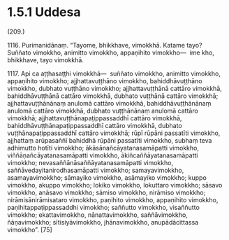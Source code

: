 # 1.5.1 Uddesa

(209.)

1116\. Purimanidānaṃ. “Tayome, bhikkhave, vimokkhā. Katame tayo? Suññato vimokkho, animitto vimokkho, appaṇihito vimokkho—  ime kho, bhikkhave, tayo vimokkhā.

1117\. Api ca aṭṭhasaṭṭhi vimokkhā—  suññato vimokkho, animitto vimokkho, appaṇihito vimokkho; ajjhattavuṭṭhāno vimokkho, bahiddhāvuṭṭhāno vimokkho, dubhato vuṭṭhāno vimokkho; ajjhattavuṭṭhānā cattāro vimokkhā, bahiddhāvuṭṭhānā cattāro vimokkhā, dubhato vuṭṭhānā cattāro vimokkhā; ajjhattavuṭṭhānānaṃ anulomā cattāro vimokkhā, bahiddhāvuṭṭhānānaṃ anulomā cattāro vimokkhā, dubhato vuṭṭhānānaṃ anulomā cattāro vimokkhā; ajjhattavuṭṭhānapaṭippassaddhī cattāro vimokkhā, bahiddhāvuṭṭhānapaṭippassaddhī cattāro vimokkhā, dubhato vuṭṭhānapaṭippassaddhī cattāro vimokkhā; rūpī rūpāni passatīti vimokkho, ajjhattaṃ arūpasaññī bahiddhā rūpāni passatīti vimokkho, subhaṃ teva adhimutto hotīti vimokkho; ākāsānañcāyatanasamāpatti vimokkho, viññāṇañcāyatanasamāpatti vimokkho, ākiñcaññāyatanasamāpatti vimokkho; nevasaññānāsaññāyatanasamāpatti vimokkho, saññāvedayitanirodhasamāpatti vimokkho; samayavimokkho, asamayavimokkho; sāmayiko vimokkho, asāmayiko vimokkho; kuppo vimokkho, akuppo vimokkho; lokiko vimokkho, lokuttaro vimokkho; sāsavo vimokkho, anāsavo vimokkho; sāmiso vimokkho, nirāmiso vimokkho; nirāmisānirāmisataro vimokkho, paṇihito vimokkho, appaṇihito vimokkho, paṇihitappaṭippassaddhi vimokkho; saññutto vimokkho, visaññutto vimokkho; ekattavimokkho, nānattavimokkho, saññāvimokkho, ñāṇavimokkho; sītisiyāvimokkho, jhānavimokkho, anupādācittassa vimokkho”. [75]
